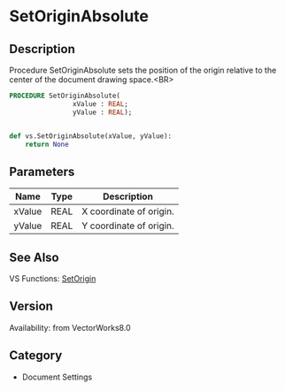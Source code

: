 # SetOriginAbsolute

## Description
Procedure SetOriginAbsolute sets the position of the origin relative to the center of the document drawing space.&lt;BR&gt;


```pascal
PROCEDURE SetOriginAbsolute(
				xValue : REAL;
				yValue : REAL);
```

```python

def vs.SetOriginAbsolute(xValue, yValue):
    return None
```

## Parameters
|Name|Type|Description|
|---|---|---|
|xValue|REAL|X coordinate of origin.|
|yValue|REAL|Y coordinate of origin.|

## See Also
VS Functions:
[SetOrigin](SetOrigin.md)

## Version
Availability: from VectorWorks8.0
## Category
* Document Settings

